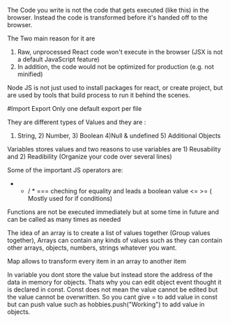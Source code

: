 The Code you write is not the code that gets executed (like this) in the browser. Instead the code is transformed before it's handed off to the browser.

The Two main reason for it are
1) Raw, unprocessed React code won't execute in the browser (JSX is not a default JavaScript feature)
2) In addition, the code would not be optimized for production (e.g. not minified)

Node JS is not just used to install packages for react, or create project, but are used by tools that build process to run it behind the scenes.
 
#Import Export 
Only one default export per file

They are different types of Values and they are :
1) String, 2) Number, 3) Boolean 4)Null & undefined 5) Additional Objects

Variables stores values and two reasons to use variables are 1) Reusability and 2) Readibility (Organize your code over several lines)

Some of the important JS operators are: 
+ - / *
=== cheching for equality and leads a boolean value
<= >= ( Mostly used for if conditions)

Functions are not be executed immediately but at some time in future and can be called as many times as needed

The idea of an array is to create a list of values together (Group values together), Arrays can contain any kinds of values such as they can contain other arrays, objects, numbers, strings whatever you want.

Map  allows to transform every item in an array to another item

In variable you dont store the value but instead store the address of the data in memory for objects. Thats why you can edit object event thought it is declared in const. Const does not mean the value cannot be edited but the value cannot be overwritten. So you cant give = to add value in const but can push value such as hobbies.push("Working") to add value in objects. 